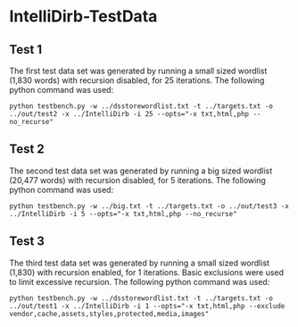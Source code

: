 # IntelliDirb-TestData

## Test 1

The first test data set was generated by running a small sized wordlist (1,830 words) with recursion disabled, for 25 iterations. The following python command was used:

```
python testbench.py -w ../dsstorewordlist.txt -t ../targets.txt -o ../out/test2 -x ../IntelliDirb -i 25 --opts="-x txt,html,php --no_recurse"
```

## Test 2

The second test data set was generated by running a big sized wordlist (20,477 words) with recursion disabled, for 5 iterations. The following python command was used:

```
python testbench.py -w ../big.txt -t ../targets.txt -o ../out/test3 -x ../IntelliDirb -i 5 --opts="-x txt,html,php --no_recurse"
```

## Test 3

The third test data set was generated by running a small sized wordlist (1,830) with recursion enabled, for 1 iterations. Basic exclusions were used to limit excessive recursion. The following python command was used:

```
python testbench.py -w ../dsstorewordlist.txt -t ../targets.txt -o ../out/test1 -x ../IntelliDirb -i 1 --opts="-x txt,html,php --exclude vendor,cache,assets,styles,protected,media,images"
```